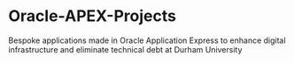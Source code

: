 # Oracle-APEX-Projects
Bespoke applications made in Oracle Application Express to enhance digital infrastructure and eliminate technical debt at Durham University
